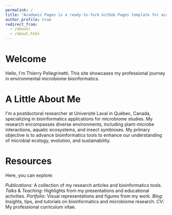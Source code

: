 ```yaml
---
permalink: /
title: "Academic Pages is a ready-to-fork GitHub Pages template for academic personal websites"
author_profile: true
redirect_from: 
  - /about/
  - /about.html
---
```


Welcome
======
Hello, I'm Thierry Pellegrinetti.
This site showcases my professional journey in environmental microbiome bioinformatics.

A Little About Me
======
I'm a postdoctoral researcher at Université Laval in Québec, Canada, specializing in bioinformatics applications for microbiome studies. My research encompasses diverse environments, including plant-microbe interactions, aquatic ecosystems, and insect symbioses. My primary objective is to advance bioinformatics tools to enhance our understanding of microbial ecology, evolution, and sustainability.

Resources
=======
Here, you can explore:

*Publications*: A collection of my research articles and bioinformatics tools.
*Talks* & *Teaching*: Highlights from my presentations and educational activities.
*Portfolio*: Visual representations and figures from my work.
*Blog*: Insights, tips, and tutorials on bioinformatics and microbiome research.
*CV*: My professional curriculum vitae.​


